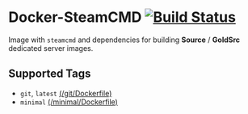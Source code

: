 # Docker-SteamCMD [![Build Status](https://travis-ci.org/theohbrothers/docker-steamcmd.svg?branch=github)](https://travis-ci.org/theohbrothers/docker-steamcmd)

Image with `steamcmd` and dependencies for building **Source** / **GoldSrc** dedicated server images.

## Supported Tags

* `git`, `latest` [(/git/Dockerfile)](https://github.com/theohbrothers/docker-steamcmd/blob/github/git/Dockerfile)
* `minimal` [(/minimal/Dockerfile)](https://github.com/theohbrothers/docker-steamcmd/blob/github/minimal/Dockerfile)